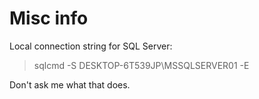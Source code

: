 # Misc info

Local connection string for SQL Server: 

> sqlcmd -S DESKTOP-6T539JP\MSSQLSERVER01 -E

Don't ask me what that does. 


